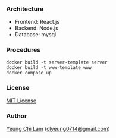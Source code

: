 ### Architecture
- Frontend: React.js
- Backend: Node.js
- Database: mysql

### Procedures
```
docker build -t server-template server
docker build -t www-template www
docker compose up
```
### License
[MIT License](https://opensource.org/licenses/mit-license.php)

### Author
[Yeung Chi Lam](https://github.com/clyeungae) (<clyeung0714@gmail.com>)